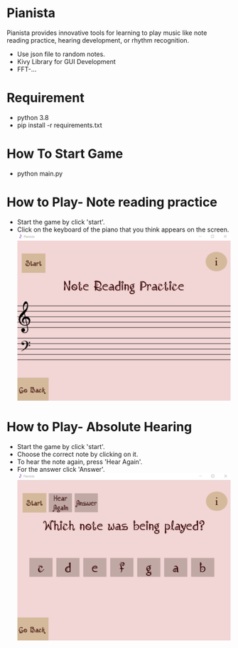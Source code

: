 # **Pianista**
Pianista provides innovative tools for learning to play music like note reading practice, hearing development, or rhythm recognition.

* Use json file to random notes.
* Kivy Library for GUI Development
* FFT-...

# Requirement
* python 3.8
* pip install -r requirements.txt
# How To Start Game
* python main.py
# How to Play- Note reading practice
* Start the game by click 'start'.
* Click on the keyboard of the piano that you think appears on the screen.
![plot](./images/note_reading.png)
# How to Play- Absolute Hearing
* Start the game by click 'start'.
* Choose the correct note by clicking on it.
* To hear the note again, press 'Hear Again'.
* For the answer click 'Answer'.
![plot](./images/absolute_hearing.png)


